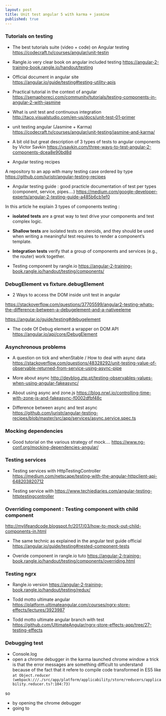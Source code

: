 ```yaml
---
layout: post
title: Unit test angular 5 with karma + jasmine
published: true
---
```


### Tutorials on testing 

* The best tutorials suite (video + code) on Angular testing 
https://codecraft.tv/courses/angular/unit-testin

* Rangle.io very clear book on angular included testing 
https://angular-2-training-book.rangle.io/handout/testing

* Official document in angular site 
https://angular.io/guide/testing#testing-utility-apis

* Practical tutorial in the context of angular 
https://semaphoreci.com/community/tutorials/testing-components-in-angular-2-with-jasmine

* What is unit test and continuous integration
http://taco.visualstudio.com/en-us/docs/unit-test-01-primer

* unit testing angular (Jasmine + Karma) 
https://codecraft.tv/courses/angular/unit-testing/jasmine-and-karma/

* A bit old but great description of 3 types of tests to angular components by Victor Savkin
https://vsavkin.com/three-ways-to-test-angular-2-components-dcea8e90bd8d

* Angular testing recipes 

A repository to an app with many testing case ordered by type
https://github.com/juristr/angular-testing-recipes

* Angular testing guide : good practicle documentation of test per types (component, service, pipes....)
https://medium.com/google-developer-experts/angular-2-testing-guide-a485b6cb1ef0

In this article he explain 3 types of components testing : 

* **isolated tests** are a great way to test drive your components and test complex logic. 
* **Shallow tests** are isolated tests on steroids, and they should be used when writing a meaningful test requires to render a component’s template. 
* **Integration tests** verify that a group of components and services (e.g., the router) work together.

* Testing component by rangle.io 
https://angular-2-training-book.rangle.io/handout/testing/components/

### DebugElement vs fixture.debugElement

* 2 Ways to access the DOM inside unit test in angular 

https://stackoverflow.com/questions/37705599/angular2-testing-whats-the-difference-between-a-debugelement-and-a-nativeeleme

https://angular.io/guide/testing#debugelement

* The code Of Debug element a wrapper on DOM API 
https://angular.io/api/core/DebugElement

### Asynchronous problems 

* A question on tick and whenStable / How to deal with async data 
https://stackoverflow.com/questions/48328292/unit-testing-value-of-observable-returned-from-service-using-async-pipe

* More about async 
http://devblog.ztp.pt/testing-observables-values-when-using-angular-fakeasync/

* About using async and zone.js 
https://blog.nrwl.io/controlling-time-with-zone-js-and-fakeasync-f0002dfbf48c

* Difference between async and test async 
https://github.com/juristr/angular-testing-recipes/blob/master/src/app/services/async.service.spec.ts

### Mocking dependencies

* Good tutorial on the various strategy of mock....
https://www.ng-conf.org/mocking-dependencies-angular/

### Testing services

* Testing services with HttpTestingController
https://medium.com/netscape/testing-with-the-angular-httpclient-api-648203820712

* Testing service with https://www.techiediaries.com/angular-testing-httptestingcontroller

### Overriding component : Testing component with child component 

http://mylifeandcode.blogspot.fr/2017/03/how-to-mock-out-child-components-in.html

* The same technic as explained in the angular test guide official 
https://angular.io/guide/testing#nested-component-tests

* Overide component in rangle.io tuto
https://angular-2-training-book.rangle.io/handout/testing/components/overriding.html

### Testing ngrx 

* Rangle.io version
https://angular-2-training-book.rangle.io/handout/testing/redux/

* Todd motto ultimate angular
https://platform.ultimateangular.com/courses/ngrx-store-effects/lectures/3923987

* Todd motto ultimate angular branch with test 
https://github.com/UltimateAngular/ngrx-store-effects-app/tree/27-testing-effects


### Debugging test 

* Console.log 
* open a chrome debugger in the karma launched chrome window a trick is that the error messages are something difficult to understand because of the fact that it refere to compile code transformed in ES5 like 
`at Object.reducer (webpack:///./src/app/platform/applicability/store/reducers/applicability.reducer.ts?:104:73)`

so 
* by opening the chrome debugger
* going to 



